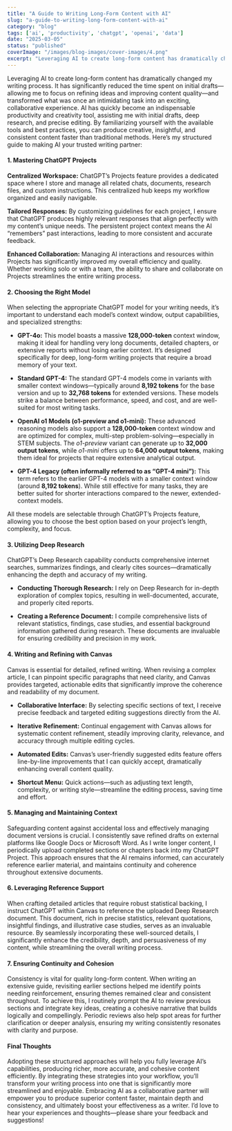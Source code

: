 ```yaml
---
title: "A Guide to Writing Long-Form Content with AI"
slug: "a-guide-to-writing-long-form-content-with-ai"
category: "blog"
tags: ['ai', 'productivity', 'chatgpt', 'openai', 'data']
date: "2025-03-05"
status: "published"
coverImage: "/images/blog-images/cover-images/4.png"
excerpt: "Leveraging AI to create long-form content has dramatically changed my writing process. It has significantly reduced the time spent on initial drafts—allowing me to focus on refining ideas and impro..."
---
```


Leveraging AI to create long-form content has dramatically changed my writing process. It has significantly reduced the time spent on initial drafts—allowing me to focus on refining ideas and improving content quality—and transformed what was once an intimidating task into an exciting, collaborative experience. AI has quickly become an indispensable productivity and creativity tool, assisting me with initial drafts, deep research, and precise editing. By familiarizing yourself with the available tools and best practices, you can produce creative, insightful, and consistent content faster than traditional methods. Here’s my structured guide to making AI your trusted writing partner:

#### 1. Mastering ChatGPT Projects

**Centralized Workspace:** ChatGPT’s Projects feature provides a dedicated space where I store and manage all related chats, documents, research files, and custom instructions. This centralized hub keeps my workflow organized and easily navigable.

**Tailored Responses:** By customizing guidelines for each project, I ensure that ChatGPT produces highly relevant responses that align perfectly with my content’s unique needs. The persistent project context means the AI “remembers” past interactions, leading to more consistent and accurate feedback.

**Enhanced Collaboration:** Managing AI interactions and resources within Projects has significantly improved my overall efficiency and quality. Whether working solo or with a team, the ability to share and collaborate on Projects streamlines the entire writing process.

#### 2. Choosing the Right Model

When selecting the appropriate ChatGPT model for your writing needs, it’s important to understand each model’s context window, output capabilities, and specialized strengths:

- **GPT-4o:** This model boasts a massive **128,000-token** context window, making it ideal for handling very long documents, detailed chapters, or extensive reports without losing earlier context. It’s designed specifically for deep, long-form writing projects that require a broad memory of your text.


- **Standard GPT-4:** The standard GPT-4 models come in variants with smaller context windows—typically around **8,192 tokens** for the base version and up to **32,768 tokens** for extended versions. These models strike a balance between performance, speed, and cost, and are well-suited for most writing tasks.


- **OpenAI o1 Models (o1-preview and o1-mini):** These advanced reasoning models also support a **128,000-token** context window and are optimized for complex, multi-step problem-solving—especially in STEM subjects. The *o1-preview* variant can generate up to **32,000 output tokens**, while *o1-mini* offers up to **64,000 output tokens**, making them ideal for projects that require extensive analytical output.


- **GPT-4 Legacy (often informally referred to as “GPT-4 mini”):** This term refers to the earlier GPT-4 models with a smaller context window (around **8,192 tokens**). While still effective for many tasks, they are better suited for shorter interactions compared to the newer, extended-context models.



All these models are selectable through ChatGPT’s Projects feature, allowing you to choose the best option based on your project’s length, complexity, and focus.

#### 3. Utilizing Deep Research

ChatGPT’s Deep Research capability conducts comprehensive internet searches, summarizes findings, and clearly cites sources—dramatically enhancing the depth and accuracy of my writing.

- **Conducting Thorough Research:** I rely on Deep Research for in-depth exploration of complex topics, resulting in well-documented, accurate, and properly cited reports.


- **Creating a Reference Document:** I compile comprehensive lists of relevant statistics, findings, case studies, and essential background information gathered during research. These documents are invaluable for ensuring credibility and precision in my work.



#### 4. Writing and Refining with Canvas

Canvas is essential for detailed, refined writing. When revising a complex article, I can pinpoint specific paragraphs that need clarity, and Canvas provides targeted, actionable edits that significantly improve the coherence and readability of my document.

- **Collaborative Interface:** By selecting specific sections of text, I receive precise feedback and targeted editing suggestions directly from the AI.


- **Iterative Refinement:** Continual engagement with Canvas allows for systematic content refinement, steadily improving clarity, relevance, and accuracy through multiple editing cycles.


- **Automated Edits:** Canvas’s user-friendly suggested edits feature offers line-by-line improvements that I can quickly accept, dramatically enhancing overall content quality.


- **Shortcut Menu:** Quick actions—such as adjusting text length, complexity, or writing style—streamline the editing process, saving time and effort.



#### 5. Managing and Maintaining Context

Safeguarding content against accidental loss and effectively managing document versions is crucial. I consistently save refined drafts on external platforms like Google Docs or Microsoft Word. As I write longer content, I periodically upload completed sections or chapters back into my ChatGPT Project. This approach ensures that the AI remains informed, can accurately reference earlier material, and maintains continuity and coherence throughout extensive documents.

#### 6. Leveraging Reference Support

When crafting detailed articles that require robust statistical backing, I instruct ChatGPT within Canvas to reference the uploaded Deep Research document. This document, rich in precise statistics, relevant quotations, insightful findings, and illustrative case studies, serves as an invaluable resource. By seamlessly incorporating these well-sourced details, I significantly enhance the credibility, depth, and persuasiveness of my content, while streamlining the overall writing process.

#### 7. Ensuring Continuity and Cohesion

Consistency is vital for quality long-form content. When writing an extensive guide, revisiting earlier sections helped me identify points needing reinforcement, ensuring themes remained clear and consistent throughout. To achieve this, I routinely prompt the AI to review previous sections and integrate key ideas, creating a cohesive narrative that builds logically and compellingly. Periodic reviews also help spot areas for further clarification or deeper analysis, ensuring my writing consistently resonates with clarity and purpose.

#### Final Thoughts

Adopting these structured approaches will help you fully leverage AI’s capabilities, producing richer, more accurate, and cohesive content efficiently. By integrating these strategies into your workflow, you’ll transform your writing process into one that is significantly more streamlined and enjoyable. Embracing AI as a collaborative partner will empower you to produce superior content faster, maintain depth and consistency, and ultimately boost your effectiveness as a writer. I’d love to hear your experiences and thoughts—please share your feedback and suggestions!

